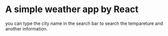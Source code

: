 # A simple weather app by React

you can type the city name in the search bar to search the tempareture and another information.
